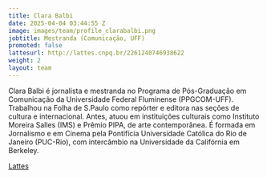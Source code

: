 ```yaml
---
title: Clara Balbi
date: 2025-04-04 03:44:55 Z
image: images/team/profile_clarabalbi.png
jobtitle: Mestranda (Comunicação, UFF)
promoted: false
lattesurl: http://lattes.cnpq.br/2261240746938622
weight: 2
layout: team
---
```


Clara Balbi é jornalista e mestranda no Programa de Pós-Graduação em Comunicação da Universidade Federal Fluminense (PPGCOM-UFF). Trabalhou na Folha de S.Paulo como repórter e editora nas seções de cultura e internacional. Antes, atuou em instituições culturais como Instituto Moreira Salles (IMS) e Prêmio PIPA, de arte contemporânea. É formada em Jornalismo e em Cinema pela Pontifícia Universidade Católica do Rio de Janeiro (PUC-Rio), com intercâmbio na Universidade da Califórnia em Berkeley.

<a href="http://lattes.cnpq.br/2261240746938622">Lattes</a>
